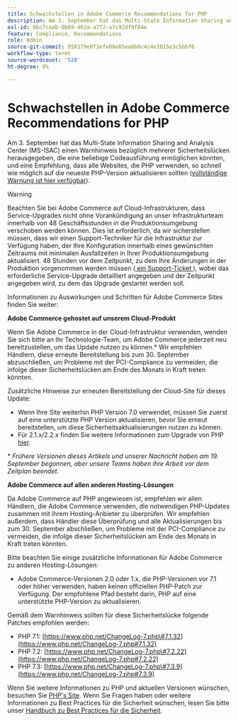 ```yaml
---
title: Schwachstellen in Adobe Commerce Recommendations for PHP
description: Am 3. September hat das Multi-State Information Sharing and Analysis Center (MS-ISAC) einen Warnhinweis bezüglich mehrerer Sicherheitslücken herausgegeben, die die Ausführung von beliebigem Code ermöglichen könnten, und eine Empfehlung, dass alle Websites, die PHP verwenden, so schnell wie möglich auf die neueste PHP-Version aktualisieren sollten ([vollständiger Warnhinweis ist hier verfügbar](https://www.cisecurity.org/advisory/multiple-vulnerabilities-in-php-could-allow-for-arbitrary-code-execution_2019-087/).
exl-id: 0bc7caab-0b89-463a-a7f2-a7c92df9f84e
feature: Compliance, Recommendations
role: Admin
source-git-commit: 958179e0f3efe08e65ea8b0c4c4e1015e3c5bb76
workflow-type: tm+mt
source-wordcount: '528'
ht-degree: 0%

---
```


# Schwachstellen in Adobe Commerce Recommendations for PHP

Am 3. September hat das Multi-State Information Sharing and Analysis Center (MS-ISAC) einen Warnhinweis bezüglich mehrerer Sicherheitslücken herausgegeben, die eine beliebige Codeausführung ermöglichen könnten, und eine Empfehlung, dass alle Websites, die PHP verwenden, so schnell wie möglich auf die neueste PHP-Version aktualisieren sollten ([vollständige Warnung ist hier verfügbar](https://www.cisecurity.org/advisory/multiple-vulnerabilities-in-php-could-allow-for-arbitrary-code-execution_2019-087/)).

>[!WARNING]
>
>Beachten Sie bei Adobe Commerce auf Cloud-Infrastrukturen, dass Service-Upgrades nicht ohne Vorankündigung an unser Infrastrukturteam innerhalb von 48 Geschäftsstunden in die Produktionsumgebung verschoben werden können. Dies ist erforderlich, da wir sicherstellen müssen, dass wir einen Support-Techniker für die Infrastruktur zur Verfügung haben, der Ihre Konfiguration innerhalb eines gewünschten Zeitraums mit minimalen Ausfallzeiten in Ihrer Produktionsumgebung aktualisiert. 48 Stunden vor dem Zeitpunkt, zu dem Ihre Änderungen in der Produktion vorgenommen werden müssen ([ ein Support-Ticket ](/help/help-center-guide/help-center/magento-help-center-user-guide.md#submit-ticket)), wobei das erforderliche Service-Upgrade detailliert angegeben und der Zeitpunkt angegeben wird, zu dem das Upgrade gestartet werden soll.

Informationen zu Auswirkungen und Schritten für Adobe Commerce Sites finden Sie weiter:

**Adobe Commerce gehostet auf unserem Cloud-Produkt**

Wenn Sie Adobe Commerce in der Cloud-Infrastruktur verwenden, wenden Sie sich bitte an Ihr Technologie-Team, um Adobe Commerce jederzeit neu bereitzustellen, um das Update nutzen zu können.\* Wir empfehlen Händlern, diese erneute Bereitstellung bis zum 30. September abzuschließen, um Probleme mit der PCI-Compliance zu vermeiden, die infolge dieser Sicherheitslücken am Ende des Monats in Kraft treten könnten.

Zusätzliche Hinweise zur erneuten Bereitstellung der Cloud-Site für dieses Update:

* Wenn Ihre Site weiterhin PHP Version 7.0 verwendet, müssen Sie zuerst auf eine unterstützte PHP Version aktualisieren, bevor Sie erneut bereitstellen, um diese Sicherheitsaktualisierungen nutzen zu können.
* Für 2.1.x/2.2.x finden Sie weitere Informationen zum Upgrade von PHP [hier](https://experienceleague.adobe.com/docs/commerce-cloud-service/user-guide/develop/upgrade/commerce-version.html?lang=de).

\* *Frühere Versionen dieses Artikels und unserer Nachricht haben am 19. September begonnen, aber unsere Teams haben ihre Arbeit vor dem Zeitplan beendet.*

**Adobe Commerce auf allen anderen Hosting-Lösungen**

Da Adobe Commerce auf PHP angewiesen ist, empfehlen wir allen Händlern, die Adobe Commerce verwenden, die notwendigen PHP-Updates zusammen mit ihrem Hosting-Anbieter zu überprüfen. Wir empfehlen außerdem, dass Händler diese Überprüfung und alle Aktualisierungen bis zum 30. September abschließen, um Probleme mit der PCI-Compliance zu vermeiden, die infolge dieser Sicherheitslücken am Ende des Monats in Kraft treten könnten.

Bitte beachten Sie einige zusätzliche Informationen für Adobe Commerce zu anderen Hosting-Lösungen:

* Adobe Commerce-Versionen 2.0 oder 1.x, die PHP-Versionen vor 7.1 oder höher verwenden, haben keinen offiziellen PHP-Patch zur Verfügung. Der empfohlene Pfad besteht darin, PHP auf eine unterstützte PHP-Version zu aktualisieren.

Gemäß dem Warnhinweis sollten für diese Sicherheitslücke folgende Patches empfohlen werden:

* PHP 7.1: [https://www.php.net/ChangeLog-7.php\#7.1.32](https://www.php.net/ChangeLog-7.php#7.1.32)
* PHP 7.2: [https://www.php.net/ChangeLog-7.php\#7.2.22](https://www.php.net/ChangeLog-7.php#7.2.22)
* PHP 7.3: [https://www.php.net/ChangeLog-7.php\#7.3.9](https://www.php.net/ChangeLog-7.php#7.3.9)

Wenn Sie weitere Informationen zu PHP und aktuellen Versionen wünschen, besuchen Sie [PHP&#39;s Site](https://www.php.net/). Wenn Sie Fragen haben oder weitere Informationen zu Best Practices für die Sicherheit wünschen, lesen Sie bitte unser [Handbuch zu Best Practices für die Sicherheit](https://www.adobe.com/content/dam/cc/en/security/pdfs/Adobe-Magento-Commerce-Best-Practices-Guide.pdf).
